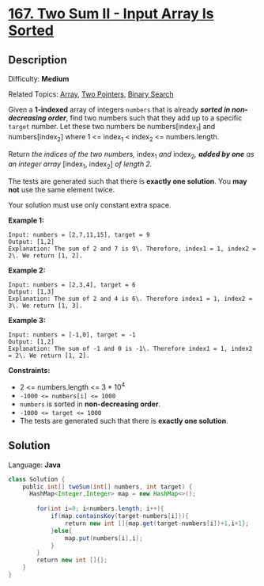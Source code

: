 # [167\. Two Sum II - Input Array Is Sorted](https://leetcode.com/problems/two-sum-ii-input-array-is-sorted/)

## Description

Difficulty: **Medium**  

Related Topics: [Array](https://leetcode.com/tag/array/), [Two Pointers](https://leetcode.com/tag/two-pointers/), [Binary Search](https://leetcode.com/tag/binary-search/)


Given a **1-indexed** array of integers `numbers` that is already **_sorted in non-decreasing order_**, find two numbers such that they add up to a specific `target` number. Let these two numbers be numbers[index<sub>1</sub>] and numbers[index<sub>2</sub>] where 1 <= index<sub>1</sub> < index<sub>2</sub> <= numbers.length.

Return _the indices of the two numbers,_ index<sub>1</sub> _and_ index<sub>2</sub>_, **added by one** as an integer array_ [index<sub>1</sub>, index<sub>2</sub>] _of length 2._

The tests are generated such that there is **exactly one solution**. You **may not** use the same element twice.

Your solution must use only constant extra space.

**Example 1:**

```
Input: numbers = [2,7,11,15], target = 9
Output: [1,2]
Explanation: The sum of 2 and 7 is 9\. Therefore, index1 = 1, index2 = 2\. We return [1, 2].
```

**Example 2:**

```
Input: numbers = [2,3,4], target = 6
Output: [1,3]
Explanation: The sum of 2 and 4 is 6\. Therefore index1 = 1, index2 = 3\. We return [1, 3].
```

**Example 3:**

```
Input: numbers = [-1,0], target = -1
Output: [1,2]
Explanation: The sum of -1 and 0 is -1\. Therefore index1 = 1, index2 = 2\. We return [1, 2].
```

**Constraints:**

*   2 <= numbers.length <= 3 * 10<sup>4</sup>
*   `-1000 <= numbers[i] <= 1000`
*   `numbers` is sorted in **non-decreasing order**.
*   `-1000 <= target <= 1000`
*   The tests are generated such that there is **exactly one solution**.


## Solution

Language: **Java**

```java
class Solution {
    public int[] twoSum(int[] numbers, int target) {
      HashMap<Integer,Integer> map = new HashMap<>();
        
        for(int i=0; i<numbers.length; i++){
            if(map.containsKey(target-numbers[i])){
                return new int []{map.get(target-numbers[i])+1,i+1};
            }else{
                map.put(numbers[i],i);
            }
        }
        return new int []{};
    }
}
```